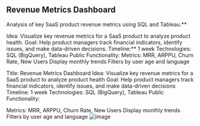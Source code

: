 ## Revenue Metrics Dashboard


Analysis of key SaaS product revenue metrics using SQL and Tableau.**

Idea: Visualize key revenue metrics for a SaaS product to analyze product health.
Goal: Help product managers track financial indicators, identify issues, and make data-driven decisions.
Timeline:** 1 week
Technologies:  SQL (BigQuery), Tableau Public
Functionality:
Metrics: MRR, ARPPU, Churn Rate, New Users
Display monthly trends
Filters by user age and language

Title: Revenue Metrics Dashboard
Idea: Visualize key revenue metrics for a SaaS product to analyze product health
Goal: Help product managers track financial indicators, identify issues, and make data-driven decisions
Timeline: 1 week
Technologies: SQL (BigQuery), Tableau Public
Functionality:

Metrics: MRR, ARPPU, Churn Rate, New Users
Display monthly trends
Filters by user age and language
![image](https://github.com/user-attachments/assets/e6bab6fd-7522-4e8f-b388-06bdae1faab5)
